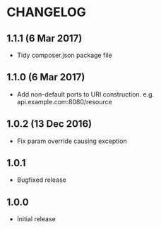 # CHANGELOG
## 1.1.1 (6 Mar 2017)
- Tidy composer.json package file

## 1.1.0 (6 Mar 2017)
- Add non-default ports to URI construction. e.g. api.example.com:8080/resource

## 1.0.2 (13 Dec 2016)

- Fix param override causing exception

## 1.0.1
- Bugfixed release

## 1.0.0
- Initial release
